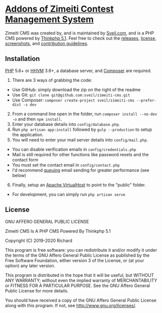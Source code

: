 # [Addons of Zimeiti Contest Management System](https://sveil.com)

Zimeiti CMS was created by, and is maintained by [Sveil.com](https://sveil.com), and is a PHP CMS powered by [Thinkphp 5.1](https://github.com/top-think/thinkphp). Feel free to check out the [releases](https://github.com/sveil/zimeiti-cms/releases), [license](LICENSE), [screenshots](SCREENSHOTS.md), and [contribution guidelines](CONTRIBUTING.md).

## Installation

[PHP](https://php.net) 5.6+ or [HHVM](http://hhvm.com) 3.6+, a database server, and [Composer](https://getcomposer.org) are required.

1. There are 3 ways of grabbing the code:

-   Use GitHub: simply download the zip on the right of the readme
-   Use Git: `git clone git@github.com:sveil/zimeiti-cms.git`
-   Use Composer: `composer create-project sveil/zimeiti-cms --prefer-dist -s dev`

2. From a command line open in the folder, run `composer install --no-dev -o` and then `npm install`.
3. Enter your database details into `config/database.php`.
4. Run `php artisan app:install` followed by `gulp --production` to setup the application.
5. You will need to enter your mail server details into `config/mail.php`.

-   You can disable verification emails in `config/credentials.php`
-   Mail is still required for other functions like password resets and the contact form
-   You must set the contact email in `config/contact.php`
-   I'd recommend [queuing](#setting-up-queing) email sending for greater performance (see below)

6. Finally, setup an [Apache VirtualHost](http://httpd.apache.org/docs/current/vhosts/examples.html) to point to the "public" folder.

-   For development, you can simply run `php artisan serve`

## License

GNU AFFERO GENERAL PUBLIC LICENSE

Zimeiti CMS Is A PHP CMS Powered By Thinkphp 5.1

Copyright (C) 2019-2020 Richard

This program is free software: you can redistribute it and/or modify
it under the terms of the GNU Affero General Public License as published by
the Free Software Foundation, either version 3 of the License, or
(at your option) any later version.

This program is distributed in the hope that it will be useful,
but WITHOUT ANY WARRANTY; without even the implied warranty of
MERCHANTABILITY or FITNESS FOR A PARTICULAR PURPOSE. See the
GNU Affero General Public License for more details.

You should have received a copy of the GNU Affero General Public License
along with this program. If not, see <http://www.gnu.org/licenses/>.

